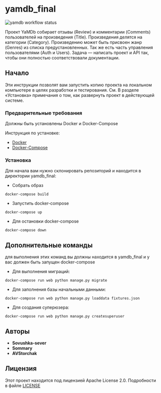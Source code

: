 # yamdb_final
![yamdb workflow status](https://github.com/Sovushka-sever/yamdb_final/workflows/YamdbWorkflow/badge.svg)

Проект YaMDb собирает отзывы (Review) и комментарии (Comments) пользователей на произведения (Title). Произведения делятся на категории (Category).  Произведению может быть присвоен жанр (Genres) из списка предустановленных. Так же есть часть управления пользователями (Auth и Users). Задача — написать проект и API так, чтобы они полностью соответствовали документации.

## Начало
Эти инструкции позволят вам запустить копию проекта на локальном компьютере в целях разработки и тестирования. 
См. В разделе «Установка» примечания о том, как развернуть проект в действующей системе.
### Предварительные требования
Должны быть установлены Docker и Docker-Compose

Инструкция по установке: 
- [Docker](https://docs.docker.com/get-docker/)
- [Docker-Compose](https://docs.docker.com/compose/install/)

### Установка
Для начала вам нужно склонировать репозиторий и находится в директории yamdb_final:
- Собрать образ
```
docker-compose build
```
- Запустить docker-compose
```
docker-compose up
```
- Для остановки docker-compose
```
docker-compose down

```
## Дополнительные команды
для выполнения этих команд вы должны находится в yamdb_final 
и у вас должен быть запущен docker-compose
- Для выполнения миграций:
```
docker-compose run web python manage.py migrate
```
- Для заполнения базы начальными данными:
```
docker-compose run web python manage.py loaddata fixtures.json
```
- Для создания суперюзера:
```
docker-compose run web python manage.py createsuperuser
```
## Авторы
* **Sovushka-sever** 
* **Sommary**
* **AVStorchak**
## Лицензия
Этот проект находится под лицензией Apache License 2.0. Подробности в файле  [LICENSE](https://github.com/Sovushka-sever/infra_sp2/blob/master/LICENSE)
